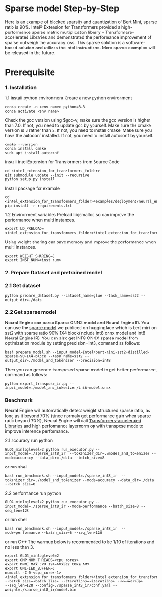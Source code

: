 # Sparse model Step-by-Step
Here is an example of blocked sparsity and quantization of Bert Mini, sparse ratio is 90%.
Intel® Extension for Transformers provided a high-performance sparse matrix multiplication library – Transformers-accelerated Libraries and demonstrated the performance improvement of sparse outweigh the accuracy loss.
This sparse solution is a software-based solution and utilizes the Intel instructions. More sparse examples will be released in the future.
# Prerequisite

### 1\. Installation

1.1 Install python environment
Create a new python environment

```shell
conda create -n <env name> python=3.8
conda activate <env name>
```

Check the gcc version using $gcc-v, make sure the gcc version is higher than 7.0.
If not, you need to update gcc by yourself.
Make sure the cmake version is 3 rather than 2.
If not, you need to install cmake.
Make sure you have the autoconf installed.
If not, you need to install autoconf by yourself.

```shell
cmake --version
conda install cmake
sudo apt install autoconf
```

Install Intel Extension for Transformers from Source Code

```shell
cd <intel_extension_for_transformers_folder>
git submodule update --init --recursive
python setup.py install
```
Install package for example
```shell
cd <intel_extension_for_transformers_folder>/examples/deployment/neural_engine/sst2/bert_mini
pip install -r requirements.txt
```

1.2 Environment variables Preload libjemalloc.so can improve the performance when multi instances.

```
export LD_PRELOAD=<intel_extension_for_transformers_folder>/intel_extension_for_transformers/backends/neural_engine/executor/third_party/jemalloc/lib/libjemalloc.so
```

Using weight sharing can save memory and improve the performance when multi instances.

```
export WEIGHT_SHARING=1
export INST_NUM=<inst num>
```

### 2\. Prepare Dataset and pretrained model

### 2.1 Get dataset

```shell
python prepare_dataset.py --dataset_name=glue --task_name=sst2 --output_dir=./data
```

### 2.2 Get sparse model

Neural Engine can parse Sparse ONNX model and Neural Engine IR.
You can use the [sparse model](https://huggingface.co/Intel/bert-mini-sst2-distilled-sparse-90-1X4-block) we publiced on huggingface which is bert mini on sst2 with sparse ratio 90% 1X4 block(include int8 onnx model and int8 Neural Engine IR).
You can also get INT8 ONNX sparse model from optimization module by setting precision=int8, command as follows:
```shell
bash prepare_model.sh --input_model=Intel/bert-mini-sst2-distilled-sparse-90-1X4-block --task_name=sst2 --output_dir=./model_and_tokenizer --precision=int8
```
Then you can generate transposed sparse model to get better performance, command as follows:
```shell
python export_transpose_ir.py --input_model=./model_and_tokenizer/int8-model.onnx
```

### Benchmark
Neural Engine will automatically detect weight structured sparse ratio, as long as it beyond 70% (since normaly get performance gain when sparse ratio beyond 70%), Neural Engine will call [Transformers-accelerated Libraries](https://github.com/intel/intel-extension-for-transformers/tree/develop/intel_extension_for_transformers/backends/neural_engine/kernels) and high performance layernorm op with transpose mode to improve inference performance.

  2.1 accuracy
  run python
  ```shell
  GLOG_minloglevel=2 python run_executor.py --input_model=./sparse_int8_ir  --tokenizer_dir=./model_and_tokenizer --mode=accuracy --data_dir=./data --batch_size=8
  ```
  or run shell
  ```shell
  bash run_benchmark.sh --input_model=./sparse_int8_ir  --tokenizer_dir=./model_and_tokenizer --mode=accuracy --data_dir=./data --batch_size=8
  ```

  2.2 performance
  run python
  
  ```shell
  GLOG_minloglevel=2 python run_executor.py --input_model=./sparse_int8_ir --mode=performance --batch_size=8 --seq_len=128
  ```
  
  or run shell
  
  ```shell
  bash run_benchmark.sh --input_model=./sparse_int8_ir  --mode=performance --batch_size=8 --seq_len=128
  ```
  
  or run C++
  The warmup below is recommended to be 1/10 of iterations and no less than 3.
  
  ```
  export GLOG_minloglevel=2
  export OMP_NUM_THREADS=<cpu_cores>
  export DNNL_MAX_CPU_ISA=AVX512_CORE_AMX
  export UNIFIED_BUFFER=1
  numactl -C 0-<cpu_cores-1> <intel_extension_for_transformers_folder>/intel_extension_for_transformers/backends/neural_engine/bin/neural_engine
  --batch_size=<batch_size> --iterations=<iterations> --w=<warmup>
  --seq_len=128 --config=./sparse_int8_ir/conf.yaml --weight=./sparse_int8_ir/model.bin
  ```
